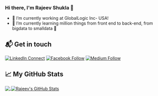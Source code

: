 ### Hi there, I'm  Rajeev Shukla 👋

- 🔭 I’m currently working at GlobalLogic Inc- USA!
- 🌱 I’m currently learning million things from front end to back-end, from bigdata to smalldata 🤣
 
## 📬 Get in touch

[![LinkedIn Connect](https://img.shields.io/badge/%20-Connect-black?color=14171A&labelColor=212121&logo=linkedin&logoColor=ffffff)](https://www.linkedin.com/in/mail2rajeevshukla/)
[![Facebook Follow](https://img.shields.io/badge/%20-Follow-black?color=14171A&labelColor=1976d2&logo=facebook&logoColor=ffffff)](https://web.facebook.com/mail2rajeevshukla) 
[![Medium Follow](https://img.shields.io/badge/%20-Follow-black?color=14171A&labelColor=1976d2&logo=medium&logoColor=ffffff)](https://medium.com/@mail2rajeevshukla) 


## &#x1f4c8; My GitHub Stats

<a href="https://github.com/rajeevshukla/rajeevshukla">
  <img align="center" src="https://github-readme-stats.vercel.app/api/top-langs/?username=rajeevshukla&hide=JavaScript&title_color=ffffff&text_color=FAFBFC&icon_color=2bbc8a&bg_color=1d1f21" />
</a>

<a href="https://github.com/rajeevshukla/rajeevshukla">
  <img align="center" src="https://github-readme-stats.vercel.app/api?username=rajeevshukla&show_icons=true&line_height=27&count_private=true&title_color=ffffff&text_color=c9cacc&icon_color=2bbc8a&bg_color=1d1f21" alt="Rajeev's GitHub Stats" />
</a>